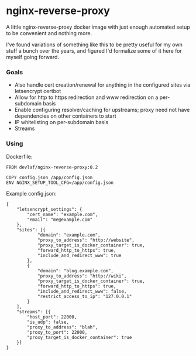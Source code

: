 # nginx-reverse-proxy
A little nginx-reverse-proxy docker image with just enough automated setup to be convenient and nothing more.

I've found variations of something like this to be pretty useful for my own stuff a bunch over the years, and figured I'd formalize some of it here for myself going forward.

### Goals
- Also handle cert creation/renewal for anything in the configured sites via letsencrypt certbot
- Allow for http to https redirection and www redirection on a per-subdomain basis
- Enable configuring resolver/caching for upstreams; proxy need not have dependencies on other containers to start
- IP whitelisting on per-subdomain basis
- Streams

### Using
Dockerfile:
```
FROM devlaf/nginx-reverse-proxy:0.2

COPY config.json /app/config.json
ENV NGINX_SETUP_TOOL_CFG=/app/config.json
```


Example config.json:
```
{
	"letsencrypt_settings": {
		"cert_name": "example.com",
		"email": "me@example.com"
	},
	"sites": [{
			"domain": "example.com",
			"proxy_to_address": "http://website",
			"proxy_target_is_docker_container": true,
			"forward_http_to_https": true,
			"include_and_redirect_www": true
		},
		{
			"domain": "blog.example.com",
			"proxy_to_address": "http://wiki",
			"proxy_target_is_docker_container": true,
			"forward_http_to_https": true,
			"include_and_redirect_www": false,
			"restrict_access_to_ip": "127.0.0.1"
		}
	],
	"streams": [{
		"host_port": 22000,
        "is_udp": false,
		"proxy_to_address": "blah",
		"proxy_to_port": 22000,
		"proxy_target_is_docker_container": true
	}]
}
```
